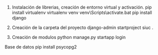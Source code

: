 1. Instalación de librerias, creación de entorno virtual y activación.
    pip install virtualenv
    virtualenv venv
    venv\Scripts\activate.bat
    pip install django
    
2. Creación de la carpeta del proyecto
    django-admin startproject siuc .

3. Creación de modulos
    python manage.py startapp login

















Base de datos
pip install psycopg2